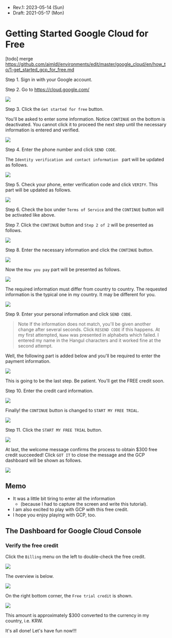 * Rev.1: 2023-05-14 (Sun)
* Draft: 2021-05-17 (Mon)

# Getting Started Google Cloud for Free

[todo] merge https://github.com/aimldl/environments/edit/master/google_cloud/en/how_to/1-get_started_gcp_for_free.md

Step 1. Sign in with your Google account.

Step 2. Go to https://cloud.google.com/

<img src='images/cloud_google_com-homepage-get_started_for_free.png'>

Step 3. Click the `Get started for free` button.

You'll be asked to enter some information. Notice `CONTINUE` on the bottom is deactivated. You cannot click it to proceed the next step until the necessary information is entered and verified.

<img src='images/cloud_google_com-free-step1_of_2_account_information.png'>

Step 4. Enter the phone number and click `SEND CODE`.

The `Identity verification and contact information ` part will be updated as follows.

<img src='images/cloud_google_com-free-step1_of_2_account_information-enter_verification_code.png'>

Step 5. Check your phone, enter verification code and click `VERIFY`. This part will be updated as follows.

<img src='images/cloud_google_com-free-step1_of_2_account_information-phone_number_verified.png'>

Step 6. Check the box under `Terms of Service` and the `CONTINUE` button will be activated like above.

Step 7. Click the `CONTINUE` button and `Step 2 of 2` will be presented as follows.

<img src='images/cloud_google_com-free-step2_of_2_payment_information_verification.png'>

Step 8. Enter the necessary information and click the `CONTINUE` button.

<img src='images/cloud_google_com-free-step2_of_2_payment_information_verification-customer_info.png'>

Now the `How you pay` part will be presented as follows.

<img src='images/cloud_google_com-free-step2_of_2_payment_information_verification-how_you_pay.png'>

The required information must differ from country to country. The requested information is the typical one in my country. It may be different for you.

<img src='images/cloud_google_com-free-step2_of_2_payment_information_verification-verify_your_personal_information.png'>

Step 9. Enter your personal information and click `SEND CODE`.

> Note
> If the information does not match, you'll be given another change after several seconds. Click `RESEND CODE` if this happens. At my first attempted, `Name` was presented in alphabets which failed. I entered my name in the Hangul characters and it worked fine at the second attempt.

Well, the following part is added below and you'll be required to enter the payment information.

<img src='images/cloud_google_com-free-step2_of_2_payment_information_verification-payment_method-1.png'>

This is going to be the last step. Be patient. You'll get the FREE credit soon.

Step 10. Enter the credit card information.

<img src='images/cloud_google_com-free-step2_of_2_payment_information_verification-payment_method-2.png'>

Finally! the `CONTINUE` button is changed to `START MY FREE TRIAL`.

<img src='images/cloud_google_com-free-step2_of_2_payment_information_verification-start_my_free_trial.png'>

Step 11. Click the  `START MY FREE TRIAL` button.

<img src='images/cloud_google_com-free-step2_of_2_payment_information_verification-welcome_message.png'>

At last, the welcome message confirms the process to obtain $300 free credit succeeded! Click `GOT IT` to close the message and the GCP dashboard will be shown as follows.

<img src='images/gcp-dashboard-first_time.png'>

## Memo

* It was a little bit tiring to enter all the information 
  * (because I had to capture the screen and write this tutorial).
* I am also excited to play with GCP with this free credit.
* I hope you enjoy playing with GCP, too.

## The Dashboard for Google Cloud Console

### Verify the free credit

Click the `Billing` menu on the left to double-check the free credit.

<img src='images/gcp-dashboard-menu-part_billing.png'>

The overview is below. 

<img src='images/gcp-dashboard-billing-overview.png'>

On the right bottom corner, the `Free trial credit` is shown.

<img src='images/gcp-dashboard-billing-overview-free_trial_credit.png'>

 This amount is approximately $300 converted to the currency in my country, i.e. KRW.

It's all done! Let's have fun now!!!
